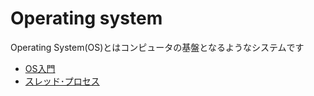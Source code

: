 # Operating system

Operating System(OS)とはコンピュータの基盤となるようなシステムです

* [OS入門](os01.md)
* [スレッド･プロセス](os01.md)
